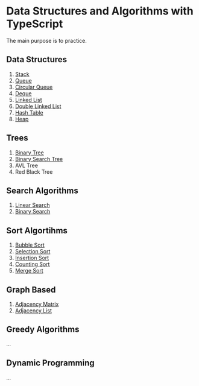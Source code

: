 # Data Structures and Algorithms with TypeScript

The main purpose is to practice.

## Data Structures
1. [Stack](https://github.com/bberkay/dsa-with-typescript/blob/main/data-structures/stack.ts)
2. [Queue](https://github.com/bberkay/dsa-with-typescript/blob/main/data-structures/queue.ts)
3. [Circular Queue](https://github.com/bberkay/dsa-with-typescript/blob/main/data-structures/circular_queue.ts)
4. [Deque](https://github.com/bberkay/dsa-with-typescript/blob/main/data-structures/deque.ts)
5. [Linked List](https://github.com/bberkay/dsa-with-typescript/blob/main/data-structures/linked_list.ts)
6. [Double Linked List](https://github.com/bberkay/dsa-with-typescript/blob/main/data-structures/double_linked_list.ts)
7. [Hash Table](https://github.com/bberkay/dsa-with-typescript/blob/main/data-structures/hash_table.ts)
8. [Heap](https://github.com/bberkay/dsa-with-typescript/blob/main/data-structures/heap.ts)

## Trees
1. [Binary Tree](https://github.com/bberkay/dsa-with-typescript/blob/main/trees/binary_tree.ts)
2. [Binary Search Tree](https://github.com/bberkay/dsa-with-typescript/blob/main/trees/binary_search_tree.ts)
3. AVL Tree
4. Red Black Tree

## Search Algorithms
1. [Linear Search](https://github.com/bberkay/dsa-with-typescript/blob/main/search-algorithms/linear_search.ts)
2. [Binary Search](https://github.com/bberkay/dsa-with-typescript/blob/main/search-algorithms/binary_search.ts)

## Sort Algortihms
1. [Bubble Sort](https://github.com/bberkay/dsa-with-typescript/blob/main/sort-algorithms/bubble_sort.ts)
2. [Selection Sort](https://github.com/bberkay/dsa-with-typescript/blob/main/sort-algorithms/selection_sort.ts)
3. [Insertion Sort](https://github.com/bberkay/dsa-with-typescript/blob/main/sort-algorithms/insertion_sort.ts)
4. [Counting Sort](https://github.com/bberkay/dsa-with-typescript/blob/main/sort-algorithms/counting_sort.ts)
5. [Merge Sort](https://github.com/bberkay/dsa-with-typescript/blob/main/sort-algorithms/merge_sort.ts)

## Graph Based
1. [Adjacency Matrix](https://github.com/bberkay/dsa-with-typescript/blob/main/graph-based/adjacency_matrix.ts)
2. [Adjacency List](https://github.com/bberkay/dsa-with-typescript/blob/main/graph-based/adjacency_list.ts)

## Greedy Algorithms
...

## Dynamic Programming
...



